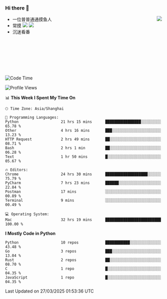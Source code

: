 ### Hi there 👋


<a href="https://github.com/yanlc39">
  <img align="right" src="https://github-readme-stats.vercel.app/api?username=yanlc39&show_icons=true&hide_border=true&icon_color=586069&title_color=a0a9af">
</a>

- 一位普普通通摸鱼人
- 常摸 ![](https://img.shields.io/badge/-Python-3e74a2?style=flat-square&logo=Python&logoColor=fff) ![](https://img.shields.io/badge/-C%2B%2B-brightgreen?style=flat-square)
- 沉迷看番



<br><br><br><br><br><br>


<!--START_SECTION:waka-->
![Code Time](http://img.shields.io/badge/Code%20Time-1%2C013%20hrs%2016%20mins-blue)

![Profile Views](http://img.shields.io/badge/Profile%20Views-0-blue)

📊 **This Week I Spent My Time On** 

```text
🕑︎ Time Zone: Asia/Shanghai

💬 Programming Languages: 
Python                   21 hrs 15 mins      ████████████████░░░░░░░░░   65.78 % 
Other                    4 hrs 16 mins       ███░░░░░░░░░░░░░░░░░░░░░░   13.23 % 
HTTP Request             2 hrs 49 mins       ██░░░░░░░░░░░░░░░░░░░░░░░   08.71 % 
Bash                     2 hrs 1 min         ██░░░░░░░░░░░░░░░░░░░░░░░   06.28 % 
Text                     1 hr 50 mins        █░░░░░░░░░░░░░░░░░░░░░░░░   05.67 % 

🔥 Editors: 
Chrome                   24 hrs 30 mins      ███████████████████░░░░░░   75.79 % 
PyCharm                  7 hrs 23 mins       ██████░░░░░░░░░░░░░░░░░░░   22.84 % 
Postman                  17 mins             ░░░░░░░░░░░░░░░░░░░░░░░░░   00.89 % 
Terminal                 9 mins              ░░░░░░░░░░░░░░░░░░░░░░░░░   00.49 % 

💻 Operating System: 
Mac                      32 hrs 19 mins      █████████████████████████   100.00 % 
```

**I Mostly Code in Python** 

```text
Python                   10 repos            ███████████░░░░░░░░░░░░░░   43.48 % 
Go                       3 repos             ███░░░░░░░░░░░░░░░░░░░░░░   13.04 % 
Rust                     2 repos             ██░░░░░░░░░░░░░░░░░░░░░░░   08.70 % 
C                        1 repo              █░░░░░░░░░░░░░░░░░░░░░░░░   04.35 % 
JavaScript               1 repo              █░░░░░░░░░░░░░░░░░░░░░░░░   04.35 % 
```




 Last Updated on 27/03/2025 01:53:36 UTC
<!--END_SECTION:waka-->
